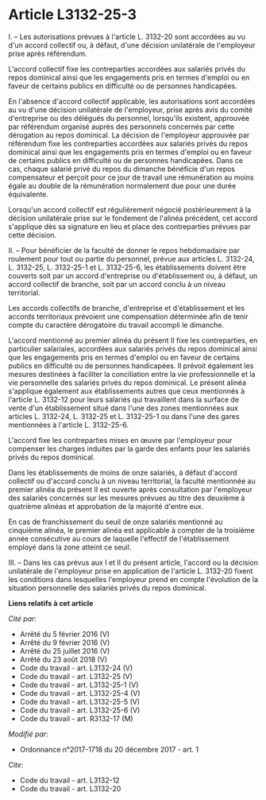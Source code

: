 # Article L3132-25-3

I. – Les autorisations prévues à l'article L. 3132-20 sont accordées au vu d'un accord collectif ou, à défaut, d'une décision
unilatérale de l'employeur prise après référendum.

L'accord collectif fixe les contreparties accordées aux salariés privés du repos dominical ainsi que les engagements pris en
termes d'emploi ou en faveur de certains publics en difficulté ou de personnes handicapées.

En l'absence d'accord collectif applicable, les autorisations sont accordées au vu d'une décision unilatérale de l'employeur,
prise après avis du comité d'entreprise ou des délégués du personnel, lorsqu'ils existent, approuvée par référendum organisé
auprès des personnels concernés par cette dérogation au repos dominical. La décision de l'employeur approuvée par référendum
fixe les contreparties accordées aux salariés privés du repos dominical ainsi que les engagements pris en termes d'emploi ou
en faveur de certains publics en difficulté ou de personnes handicapées. Dans ce cas, chaque salarié privé du repos du
dimanche bénéficie d'un repos compensateur et perçoit pour ce jour de travail une rémunération au moins égale au double de la
rémunération normalement due pour une durée équivalente.

Lorsqu'un accord collectif est régulièrement négocié postérieurement à la décision unilatérale prise sur le fondement de
l'alinéa précédent, cet accord s'applique dès sa signature en lieu et place des contreparties prévues par cette décision.

II. – Pour bénéficier de la faculté de donner le repos hebdomadaire par roulement pour tout ou partie du personnel, prévue
aux articles L. 3132-24, L. 3132-25, L. 3132-25-1 et L. 3132-25-6, les établissements doivent être couverts soit par un
accord d'entreprise ou d'établissement ou, à défaut, un accord collectif de branche, soit par un accord conclu à un niveau
territorial.

Les accords collectifs de branche, d'entreprise et d'établissement et les accords territoriaux prévoient une compensation
déterminée afin de tenir compte du caractère dérogatoire du travail accompli le dimanche.

L'accord mentionné au premier alinéa du présent II fixe les contreparties, en particulier salariales, accordées aux salariés
privés du repos dominical ainsi que les engagements pris en termes d'emploi ou en faveur de certains publics en difficulté ou
de personnes handicapées. Il prévoit également les mesures destinées à faciliter la conciliation entre la vie professionnelle
et la vie personnelle des salariés privés du repos dominical. Le présent alinéa s'applique également aux établissements
autres que ceux mentionnés à l'article L. 3132-12 pour leurs salariés qui travaillent dans la surface de vente d'un
établissement situé dans l'une des zones mentionnées aux articles L. 3132-24, L. 3132-25 et L. 3132-25-1 ou dans l'une des
gares mentionnées à l'article L. 3132-25-6.

L'accord fixe les contreparties mises en œuvre par l'employeur pour compenser les charges induites par la garde des enfants
pour les salariés privés du repos dominical.

Dans les établissements de moins de onze salariés, à défaut d'accord collectif ou d'accord conclu à un niveau territorial, la
faculté mentionnée au premier alinéa du présent II est ouverte après consultation par l'employeur des salariés concernés sur
les mesures prévues au titre des deuxième à quatrième alinéas et approbation de la majorité d'entre eux.

En cas de franchissement du seuil de onze salariés mentionné au cinquième alinéa, le premier alinéa est applicable à compter
de la troisième année consécutive au cours de laquelle l'effectif de l'établissement employé dans la zone atteint ce seuil.

III. – Dans les cas prévus aux I et II du présent article, l'accord ou la décision unilatérale de l'employeur prise en
application de l'article L. 3132-20 fixent les conditions dans lesquelles l'employeur prend en compte l'évolution de la
situation personnelle des salariés privés du repos dominical.

**Liens relatifs à cet article**

_Cité par_:

  - Arrêté du 5 février 2016 (V)
  - Arrêté du 9 février 2016 (V)
  - Arrêté du 25 juillet 2016 (V)
  - Arrêté du 23 août 2018 (V)
  - Code du travail - art. L3132-24 (V)
  - Code du travail - art. L3132-25 (V)
  - Code du travail - art. L3132-25-1 (V)
  - Code du travail - art. L3132-25-4 (V)
  - Code du travail - art. L3132-25-5 (V)
  - Code du travail - art. L3132-25-6 (V)
  - Code du travail - art. R3132-17 (M)

_Modifié par_:

  - Ordonnance n°2017-1718 du 20 décembre 2017 - art. 1

_Cite_:

  - Code du travail - art. L3132-12
  - Code du travail - art. L3132-20
